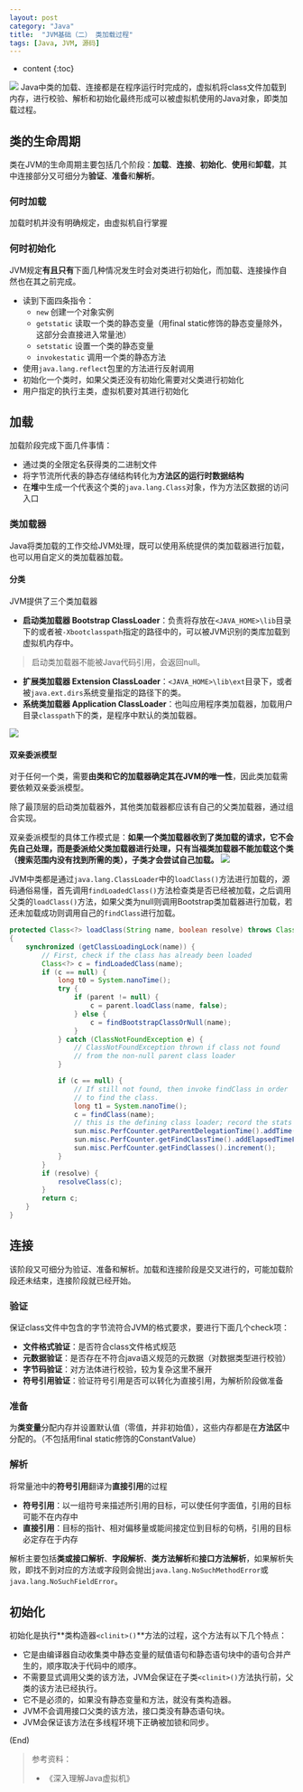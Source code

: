 ```yaml
---
layout: post
category: "Java"
title:  "JVM基础（二） 类加载过程"
tags: [Java, JVM, 源码]
---
```

* content
{:toc}

![](https://picsum.photos/800/300/?image=628)
Java中类的加载、连接都是在程序运行时完成的，虚拟机将class文件加载到内存，进行校验、解析和初始化最终形成可以被虚拟机使用的Java对象，即类加载过程。






## 类的生命周期
类在JVM的生命周期主要包括几个阶段：**加载**、**连接**、**初始化**、**使用**和**卸载**，其中连接部分又可细分为**验证**、**准备**和**解析**。

### 何时加载
加载时机并没有明确规定，由虚拟机自行掌握

### 何时初始化
JVM规定**有且只有**下面几种情况发生时会对类进行初始化，而加载、连接操作自然也在其之前完成。
- 读到下面四条指令：
    - `new` 创建一个对象实例
    - `getstatic` 读取一个类的静态变量（用final static修饰的静态变量除外，这部分会直接进入常量池）
    - `setstatic` 设置一个类的静态变量
    - `invokestatic` 调用一个类的静态方法
- 使用`java.lang.reflect`包里的方法进行反射调用
- 初始化一个类时，如果父类还没有初始化需要对父类进行初始化
- 用户指定的执行主类，虚拟机要对其进行初始化

## 加载
加载阶段完成下面几件事情：
- 通过类的全限定名获得类的二进制文件
- 将字节流所代表的静态存储结构转化为**方法区的运行时数据结构**
- 在**堆**中生成一个代表这个类的`java.lang.Class`对象，作为方法区数据的访问入口

### 类加载器
Java将类加载的工作交给JVM处理，既可以使用系统提供的类加载器进行加载，也可以用自定义的类加载器加载。
#### 分类
JVM提供了三个类加载器
- **启动类加载器 Bootstrap ClassLoader**：负责将存放在`<JAVA_HOME>\lib`目录下的或者被`-Xbootclasspath`指定的路径中的，可以被JVM识别的类库加载到虚拟机内存中。
> 启动类加载器不能被Java代码引用，会返回null。
- **扩展类加载器 Extension ClassLoader**：`<JAVA_HOME>\lib\ext`目录下，或者被`java.ext.dirs`系统变量指定的路径下的类。
- **系统类加载器 Application ClassLoader**：也叫应用程序类加载器，加载用户目录`classpath`下的类，是程序中默认的类加载器。

![](https://i.loli.net/2019/01/15/5c3d836b3d7df.png)

#### 双亲委派模型
对于任何一个类，需要**由类和它的加载器确定其在JVM的唯一性**，因此类加载需要依赖双亲委派模型。

除了最顶层的启动类加载器外，其他类加载器都应该有自己的父类加载器，通过组合实现。

双亲委派模型的具体工作模式是：**如果一个类加载器收到了类加载的请求，它不会先自己处理，而是委派给父类加载器进行处理，只有当福类加载器不能加载这个类（搜索范围内没有找到所需的类），子类才会尝试自己加载。**
![](https://i.loli.net/2019/01/15/5c3d836d111e9.png)

JVM中类都是通过`java.lang.ClassLoader`中的`loadClass()`方法进行加载的，源码通俗易懂，首先调用`findLoadedClass()`方法检查类是否已经被加载，之后调用父类的`loadClass()`方法，如果父类为null则调用Bootstrap类加载器进行加载，若还未加载成功则调用自己的`findClass`进行加载。
```java
protected Class<?> loadClass(String name, boolean resolve) throws ClassNotFoundException
{
    synchronized (getClassLoadingLock(name)) {
        // First, check if the class has already been loaded
        Class<?> c = findLoadedClass(name);
        if (c == null) {
            long t0 = System.nanoTime();
            try {
                if (parent != null) {
                    c = parent.loadClass(name, false);
                } else {
                    c = findBootstrapClassOrNull(name);
                }
            } catch (ClassNotFoundException e) {
                // ClassNotFoundException thrown if class not found
                // from the non-null parent class loader
            }

            if (c == null) {
                // If still not found, then invoke findClass in order
                // to find the class.
                long t1 = System.nanoTime();
                c = findClass(name);
                // this is the defining class loader; record the stats
                sun.misc.PerfCounter.getParentDelegationTime().addTime(t1 - t0);
                sun.misc.PerfCounter.getFindClassTime().addElapsedTimeFrom(t1);
                sun.misc.PerfCounter.getFindClasses().increment();
            }
        }
        if (resolve) {
            resolveClass(c);
        }
        return c;
    }
}
```

## 连接
该阶段又可细分为验证、准备和解析。加载和连接阶段是交叉进行的，可能加载阶段还未结束，连接阶段就已经开始。

### 验证
保证class文件中包含的字节流符合JVM的格式要求，要进行下面几个check项：
- **文件格式验证**：是否符合class文件格式规范
- **元数据验证**：是否存在不符合java语义规范的元数据（对数据类型进行校验）
- **字节码验证**：对方法体进行校验，较为复杂这里不展开
- **符号引用验证**：验证符号引用是否可以转化为直接引用，为解析阶段做准备

### 准备
为**类变量**分配内存并设置默认值（零值，并非初始值），这些内存都是在**方法区**中分配的。（不包括用final static修饰的ConstantValue）

### 解析
将常量池中的**符号引用**翻译为**直接引用**的过程
- **符号引用**：以一组符号来描述所引用的目标，可以使任何字面值，引用的目标可能不在内存中
- **直接引用**：目标的指针、相对偏移量或能间接定位到目标的句柄，引用的目标必定存在于内存

解析主要包括**类或接口解析**、**字段解析**、**类方法解析**和**接口方法解析**，如果解析失败，即找不到对应的方法或字段则会抛出`java.lang.NoSuchMethodError`或`java.lang.NoSuchFieldError`。

## 初始化
初始化是执行**类构造器`<clinit>()`**方法的过程，这个方法有以下几个特点：
- 它是由编译器自动收集类中静态变量的赋值语句和静态语句块中的语句合并产生的，顺序取决于代码中的顺序。
- 不需要显式调用父类的该方法，JVM会保证在子类`<clinit>()`方法执行前，父类的该方法已经执行。
- 它不是必须的，如果没有静态变量和方法，就没有类构造器。
- JVM不会调用接口父类的该方法，接口类没有静态语句块。
- JVM会保证该方法在多线程环境下正确被加锁和同步。

(End)

>参考资料：
> - 《深入理解Java虚拟机》
